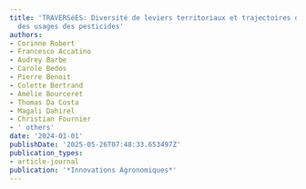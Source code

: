 ```yaml
---
title: 'TRAVERSéES: Diversité de leviers territoriaux et trajectoires de transition
  des usages des pesticides'
authors:
- Corinne Robert
- Francesco Accatino
- Audrey Barbe
- Carole Bedos
- Pierre Benoit
- Colette Bertrand
- Amélie Bourceret
- Thomas Da Costa
- Magali Dahirel
- Christian Fournier
- ' others'
date: '2024-01-01'
publishDate: '2025-05-26T07:48:33.653497Z'
publication_types:
- article-journal
publication: '*Innovations Agronomiques*'
---
```


